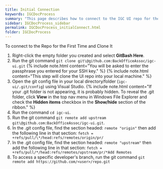```yaml
---
title: Initial Connection
keywords: IGCDocProcess
summary: "This page describes how to connect to the IGC UI repo for the first time and clone it."
sidebar: IGCDocProcess_sidebar
permalink: IGCDocProcess_initialConnect.html
folder: IGCDocProcess
---
```


To connect to the Repo for the First Time and Clone It

1. Right-click the empty folder you created and select **GitBash Here**.
2. Run the git command `git clone git\@github.com:BackOfficeAssoc/igc-ui.git`
   {% include note.html content="You will be asked to enter the passphrase you entered for your SSH key." %}
   {% include note.html content="This step will clone the UI repo into your local machine." %}
3. Open the git config file in your local directory/folder (`igc-ui/.git/config`) using Visual Studio.
   {% include note.html content="If your .git folder is not appearing, it is probably hidden. To reveal the .git folder, click **View** in the top nav menu in Windows File Explorer and check the **Hidden items** checkbox in the **Show/hide** section of the ribbon." %}
4. Run the command `cd igc-ui`.
5. Run the git command `git remote add upstream git\@github.com:BackOfficeAssoc/igc-ui.git`.
6. In the .git config file, find the section headed: `remote "origin"` then add the following line in that section: `fetch = +refs/pull/\*/head:refs/remotes/origin/pr/`
7. In the .git config file, find the section headed: `remote "upstream"` then add the following line in that section: `fetch = +refs/pull/*/head:refs/remotes/upstream/pr/*Add Remotes`
8. To access a specific developer's branch, run the git command `git remote add https://github.com/<user>/repo.git`
